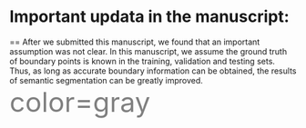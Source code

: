 # Important updata in the manuscript: 
==
After we submitted this manuscript, we found that an important assumption was not clear. In this manuscript, we assume the ground truth of boundary points is known in the training, validation and testing sets. Thus, as long as accurate boundary information can be obtained, the results of semantic segmentation can be greatly improved.
<font color=gray size=72>color=gray</font>
